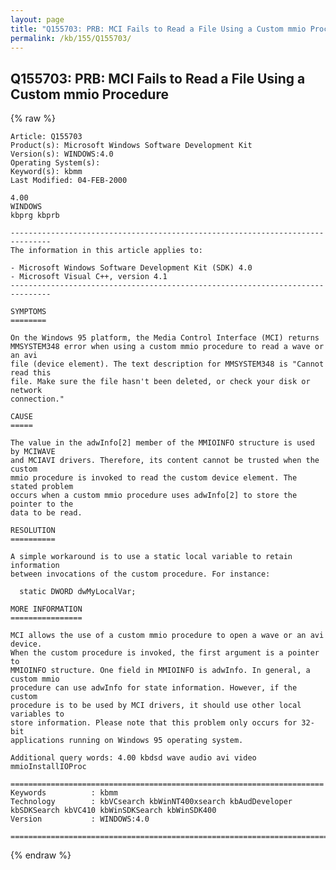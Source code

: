 ```yaml
---
layout: page
title: "Q155703: PRB: MCI Fails to Read a File Using a Custom mmio Procedure"
permalink: /kb/155/Q155703/
---
```


## Q155703: PRB: MCI Fails to Read a File Using a Custom mmio Procedure

{% raw %}

	Article: Q155703
	Product(s): Microsoft Windows Software Development Kit
	Version(s): WINDOWS:4.0
	Operating System(s): 
	Keyword(s): kbmm
	Last Modified: 04-FEB-2000
	
	4.00
	WINDOWS
	kbprg kbprb
	
	-------------------------------------------------------------------------------
	The information in this article applies to:
	
	- Microsoft Windows Software Development Kit (SDK) 4.0 
	- Microsoft Visual C++, version 4.1 
	-------------------------------------------------------------------------------
	
	SYMPTOMS
	========
	
	On the Windows 95 platform, the Media Control Interface (MCI) returns
	MMSYSTEM348 error when using a custom mmio procedure to read a wave or an avi
	file (device element). The text description for MMSYSTEM348 is "Cannot read this
	file. Make sure the file hasn't been deleted, or check your disk or network
	connection."
	
	CAUSE
	=====
	
	The value in the adwInfo[2] member of the MMIOINFO structure is used by MCIWAVE
	and MCIAVI drivers. Therefore, its content cannot be trusted when the custom
	mmio procedure is invoked to read the custom device element. The stated problem
	occurs when a custom mmio procedure uses adwInfo[2] to store the pointer to the
	data to be read.
	
	RESOLUTION
	==========
	
	A simple workaround is to use a static local variable to retain information
	between invocations of the custom procedure. For instance:
	
	  static DWORD dwMyLocalVar;
	
	MORE INFORMATION
	================
	
	MCI allows the use of a custom mmio procedure to open a wave or an avi device.
	When the custom procedure is invoked, the first argument is a pointer to
	MMIOINFO structure. One field in MMIOINFO is adwInfo. In general, a custom mmio
	procedure can use adwInfo for state information. However, if the custom
	procedure is to be used by MCI drivers, it should use other local variables to
	store information. Please note that this problem only occurs for 32-bit
	applications running on Windows 95 operating system.
	
	Additional query words: 4.00 kbdsd wave audio avi video mmioInstallIOProc
	
	======================================================================
	Keywords          : kbmm 
	Technology        : kbVCsearch kbWinNT400xsearch kbAudDeveloper kbSDKSearch kbVC410 kbWinSDKSearch kbWinSDK400
	Version           : WINDOWS:4.0
	
	=============================================================================
	

{% endraw %}
